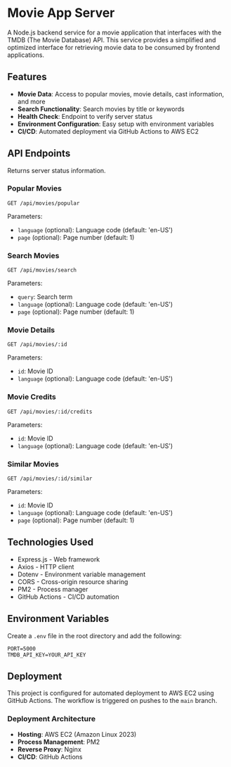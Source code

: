 # Movie App Server

A Node.js backend service for a movie application that interfaces with the TMDB (The Movie Database) API. This service provides a simplified and optimized interface for retrieving movie data to be consumed by frontend applications.

## Features

- **Movie Data**: Access to popular movies, movie details, cast information, and more
- **Search Functionality**: Search movies by title or keywords
- **Health Check**: Endpoint to verify server status
- **Environment Configuration**: Easy setup with environment variables
- **CI/CD**: Automated deployment via GitHub Actions to AWS EC2

## API Endpoints

Returns server status information.

### Popular Movies
```
GET /api/movies/popular
```
Parameters:
- `language` (optional): Language code (default: 'en-US')
- `page` (optional): Page number (default: 1)

### Search Movies
```
GET /api/movies/search
```
Parameters:
- `query`: Search term
- `language` (optional): Language code (default: 'en-US')
- `page` (optional): Page number (default: 1)

### Movie Details
```
GET /api/movies/:id
```
Parameters:
- `id`: Movie ID
- `language` (optional): Language code (default: 'en-US')

### Movie Credits
```
GET /api/movies/:id/credits
```
Parameters:
- `id`: Movie ID
- `language` (optional): Language code (default: 'en-US')

### Similar Movies
```
GET /api/movies/:id/similar
```
Parameters:
- `id`: Movie ID
- `language` (optional): Language code (default: 'en-US')
- `page` (optional): Page number (default: 1)

## Technologies Used

- Express.js - Web framework
- Axios - HTTP client
- Dotenv - Environment variable management
- CORS - Cross-origin resource sharing
- PM2 - Process manager
- GitHub Actions - CI/CD automation

## Environment Variables

Create a `.env` file in the root directory and add the following:

```
PORT=5000
TMDB_API_KEY=YOUR_API_KEY
```

## Deployment

This project is configured for automated deployment to AWS EC2 using GitHub Actions. The workflow is triggered on pushes to the `main` branch.

### Deployment Architecture

- **Hosting**: AWS EC2 (Amazon Linux 2023)
- **Process Management**: PM2
- **Reverse Proxy**: Nginx
- **CI/CD**: GitHub Actions
